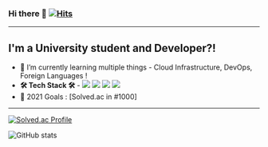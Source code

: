### Hi there 👋 [![Hits](https://hits.seeyoufarm.com/api/count/incr/badge.svg?url=https%3A%2F%2Fgithub.com%2Fjt000111&count_bg=%2379C83D&title_bg=%23555555&icon=&icon_color=%23E7E7E7&title=hits&edge_flat=false)](https://hits.seeyoufarm.com)
---
## I'm a University student and Developer?!

- 🌱 I’m currently learning multiple things - Cloud Infrastructure, DevOps, Foreign Languages !
- <b>🛠 Tech Stack 🛠</b> - <img src="https://img.shields.io/badge/HTML5-E34F26?style=flat-square&logo=HTML5&logoColor=white"/></a> 
<img src="https://img.shields.io/badge/CSS3-1572B6?style=flat-square&logo=CSS3&logoColor=white"/></a> 
<img src="https://img.shields.io/badge/JavaScript-F7DF1E?style=flat-square&logo=JavaScript&logoColor=white"/></a> 
<img src="https://img.shields.io/badge/Python-3766AB?style=flat-square&logo=Python&logoColor=white"/></a>  
- 🥅 2021 Goals : [Solved.ac in #1000]

---

[![Solved.ac Profile](http://mazassumnida.wtf/api/v2/generate_badge?boj=jt000111)](https://solved.ac/jt000111/)

![GitHub stats](https://github-readme-stats.vercel.app/api?username=jt000111&show_icons=true&theme=tokyonight)





